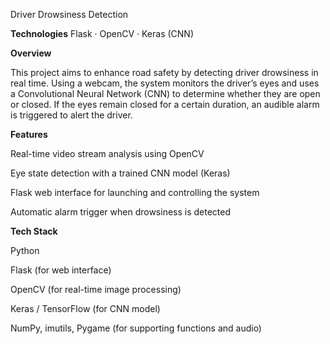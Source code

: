 Driver Drowsiness Detection

**Technologies** 
Flask · OpenCV · Keras (CNN)

 **Overview**

This project aims to enhance road safety by detecting driver drowsiness in real time.
Using a webcam, the system monitors the driver’s eyes and uses a Convolutional Neural Network (CNN) to determine whether they are open or closed.
If the eyes remain closed for a certain duration, an audible alarm is triggered to alert the driver.

**Features**

Real-time video stream analysis using OpenCV

Eye state detection with a trained CNN model (Keras)

Flask web interface for launching and controlling the system

Automatic alarm trigger when drowsiness is detected

**Tech Stack**

Python

Flask (for web interface)

OpenCV (for real-time image processing)

Keras / TensorFlow (for CNN model)

NumPy, imutils, Pygame (for supporting functions and audio)
